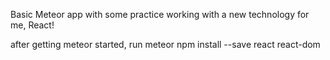 Basic Meteor app with some practice working with a new technology for me, React!

after getting meteor started,
run
meteor npm install --save react react-dom
